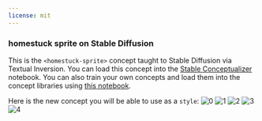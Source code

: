 ```yaml
---
license: mit
---
```

### homestuck sprite on Stable Diffusion
This is the `<homestuck-sprite>` concept taught to Stable Diffusion via Textual Inversion. You can load this concept into the [Stable Conceptualizer](https://colab.research.google.com/github/huggingface/notebooks/blob/main/diffusers/stable_conceptualizer_inference.ipynb) notebook. You can also train your own concepts and load them into the concept libraries using [this notebook](https://colab.research.google.com/github/huggingface/notebooks/blob/main/diffusers/sd_textual_inversion_training.ipynb).

Here is the new concept you will be able to use as a `style`:
![<homestuck-sprite> 0](https://huggingface.co/sd-concepts-library/homestuck-sprite/resolve/main/concept_images/1.jpeg)
![<homestuck-sprite> 1](https://huggingface.co/sd-concepts-library/homestuck-sprite/resolve/main/concept_images/2.jpeg)
![<homestuck-sprite> 2](https://huggingface.co/sd-concepts-library/homestuck-sprite/resolve/main/concept_images/0.jpeg)
![<homestuck-sprite> 3](https://huggingface.co/sd-concepts-library/homestuck-sprite/resolve/main/concept_images/3.jpeg)
![<homestuck-sprite> 4](https://huggingface.co/sd-concepts-library/homestuck-sprite/resolve/main/concept_images/4.jpeg)

